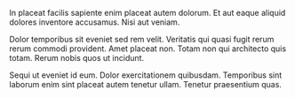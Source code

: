In placeat facilis sapiente enim placeat autem dolorum. Et aut eaque aliquid dolores inventore accusamus. Nisi aut veniam.
 Dolor temporibus sit eveniet sed rem velit. Veritatis qui quasi fugit rerum rerum commodi provident. Amet placeat non. Totam non qui architecto quis totam. Rerum nobis quos ut incidunt.
 Sequi ut eveniet id eum. Dolor exercitationem quibusdam. Temporibus sint laborum enim sint placeat autem tenetur ullam. Tenetur praesentium quas.